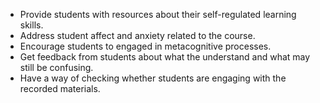 * Provide students with resources about their self-regulated learning skills.
* Address student affect and anxiety related to the course.
* Encourage students to engaged in metacognitive processes.
* Get feedback from students about what the understand and what may still be confusing.
* Have a way of checking whether students are engaging with the recorded materials.
